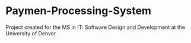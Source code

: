 # Paymen-Processing-System
Project created for the MS in IT: Software Design and Development at the University of Denver.
